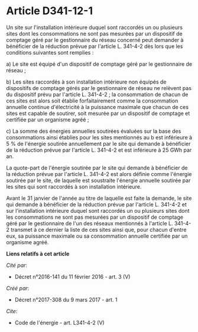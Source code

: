 # Article D341-12-1

Un site sur l'installation intérieure duquel sont raccordés un ou plusieurs sites dont les consommations ne sont pas mesurées
par un dispositif de comptage géré par le gestionnaire du réseau concerné peut demander à bénéficier de la réduction prévue
par l'article L. 341-4-2 dès lors que les conditions suivantes sont remplies : 

a) Le site est équipé d'un dispositif de comptage géré par le gestionnaire de réseau ; 

b) Les sites raccordés à son installation intérieure non équipés de dispositifs de comptage gérés par le gestionnaire de
réseau ne relèvent pas du dispositif prévu par l'article L. 341-4-2 ; la consommation de chacun de ces sites est alors soit
établie forfaitairement comme la consommation annuelle continue d'électricité à la puissance maximale que chacun de ces sites
est capable de soutirer, soit mesurée par un dispositif de comptage et certifiée par un organisme agréé ; 

c) La somme des énergies annuelles soutirées évaluées sur la base des consommations ainsi établies pour les sites mentionnés
au b est inférieure à 5 % de l'énergie soutirée annuellement par le site qui demande à bénéficier de la réduction prévue par
l'article L. 341-4-2 et est inférieure à 25 GWh par an. 

La quote-part de l'énergie soutirée par le site qui demande à bénéficier de la réduction prévue par l'article L. 341-4-2 est
alors définie comme l'énergie soutirée par le site, de laquelle est soustraite l'énergie annuelle soutirée par les sites qui
sont raccordés à son installation intérieure. 

Avant le 31 janvier de l'année au titre de laquelle est faite la demande, le site qui demande à bénéficier de la réduction
prévue par l'article L. 341-4-2 et sur l'installation intérieure duquel sont raccordés un ou plusieurs sites dont les
consommations ne sont pas mesurées par un dispositif de comptage géré par le gestionnaire de l'un des réseaux mentionnés à
l'article L. 341-4-2 transmet à ce dernier la liste de ces sites ainsi que, pour chacun d'entre eux, sa puissance maximale ou
sa consommation annuelle certifiée par un organisme agréé.

**Liens relatifs à cet article**

_Cité par_:

  - Décret n°2016-141 du 11 février 2016 - art. 3 (V)

_Créé par_:

  - Décret n°2017-308 du 9 mars 2017 - art. 1

_Cite_:

  - Code de l'énergie - art. L341-4-2 (V)
